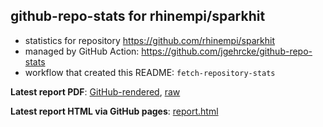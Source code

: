 ## github-repo-stats for rhinempi/sparkhit

- statistics for repository https://github.com/rhinempi/sparkhit
- managed by GitHub Action: https://github.com/jgehrcke/github-repo-stats
- workflow that created this README: `fetch-repository-stats`

**Latest report PDF**: [GitHub-rendered](https://github.com/rhinempi/github-repo-stats/blob/github-repo-stats/rhinempi/sparkhit/latest-report/report.pdf), [raw](https://github.com/rhinempi/github-repo-stats/raw/github-repo-stats/rhinempi/sparkhit/latest-report/report.pdf)


**Latest report HTML via GitHub pages**: [report.html](https://clavellab.github.io/github-repo-stats/rhinempi/sparkhit/latest-report/report.html)
